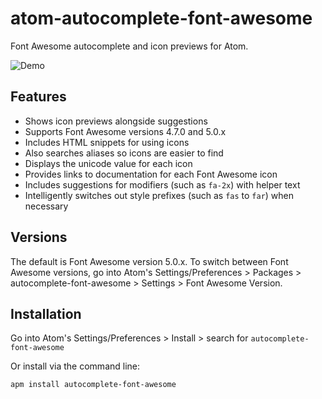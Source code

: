 # atom-autocomplete-font-awesome

Font Awesome autocomplete and icon previews for Atom.

![Demo](https://user-images.githubusercontent.com/1245573/35697669-e38c0f8c-0758-11e8-912a-782bb257bb6d.gif)

## Features

- Shows icon previews alongside suggestions
- Supports Font Awesome versions 4.7.0 and 5.0.x
- Includes HTML snippets for using icons
- Also searches aliases so icons are easier to find
- Displays the unicode value for each icon
- Provides links to documentation for each Font Awesome icon
- Includes suggestions for modifiers (such as `fa-2x`) with helper text
- Intelligently switches out style prefixes (such as `fas` to `far`) when necessary

## Versions

The default is Font Awesome version 5.0.x. To switch between Font Awesome versions, go into Atom's Settings/Preferences &gt; Packages &gt; autocomplete-font-awesome &gt; Settings &gt; Font Awesome Version.

## Installation

Go into Atom's Settings/Preferences &gt; Install &gt; search for `autocomplete-font-awesome`

Or install via the command line:

```
apm install autocomplete-font-awesome
```

